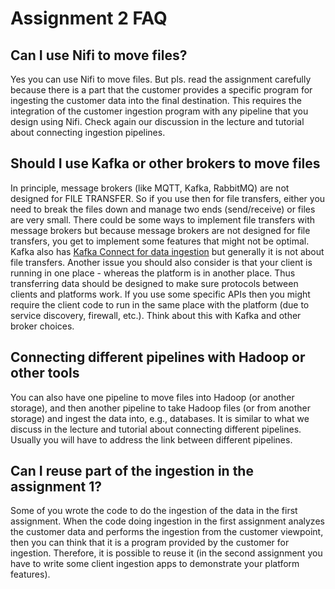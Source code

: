# Assignment 2 FAQ

## Can I use Nifi to move files?

Yes you can use Nifi to move files. But pls. read the assignment carefully because there is a part that the customer provides a specific program for ingesting the customer data into the final destination. This requires the integration of the customer ingestion program with any pipeline that you design using Nifi. Check again our discussion in the lecture and tutorial about connecting ingestion pipelines.

## Should I use Kafka or other brokers to move files

In principle, message brokers (like MQTT, Kafka, RabbitMQ) are not designed for FILE TRANSFER. So if you use then for file transfers, either you need to break the files down and manage two ends (send/receive) or files are very small. There could be some ways to implement file transfers with message brokers but because message brokers are not designed for file transfers, you get to implement some features that might not be optimal. Kafka also has [Kafka Connect for data ingestion](https://docs.confluent.io/current/connect/index.html) but generally it is not about file transfers. Another issue you should also consider is that your client is running in one place - whereas the platform is in another place. Thus transferring data should be designed to make sure protocols between clients and platforms work. If you use some specific APIs then you might require the client code to run in the same place with the platform (due to service discovery, firewall, etc.). Think about this with Kafka and other broker choices.
## Connecting different pipelines with Hadoop  or other tools
You can also have one pipeline to move files into Hadoop (or another storage), and then another pipeline to take Hadoop files (or from another storage) and ingest the data into, e.g., databases. It is similar to what we discuss in the lecture and tutorial about connecting different pipelines. Usually you will have to address the link between different pipelines.

## Can I reuse part of the ingestion in the assignment 1?

Some of you wrote the code to do the ingestion of the data in the first assignment. When the code doing ingestion in the first assignment analyzes the customer data and performs the ingestion from the customer viewpoint, then you can think that it is a program provided by the customer for ingestion. Therefore, it is possible to reuse it (in the second assignment you have to write some client ingestion apps to demonstrate your platform features). 
